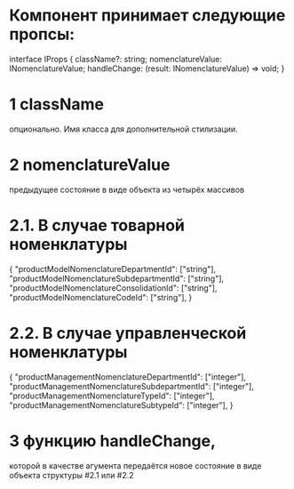 # Компонент принимает следующие пропсы:

interface IProps {
className?: string;
nomenclatureValue: INomenclatureValue;
handleChange: (result: INomenclatureValue) => void;
}

# 1 className

опционально. Имя класса для дополнительной стилизации.

# 2 nomenclatureValue

предыдущее состояние в виде объекта из четырёх массивов

# 2.1. В случае товарной номенклатуры

{
"productModelNomenclatureDepartmentId": ["string"],
"productModelNomenclatureSubdepartmentId": ["string"],
"productModelNomenclatureConsolidationId": ["string"],
"productModelNomenclatureCodeId": ["string"],
}

# 2.2. В случае управленческой номенклатуры

{
"productManagementNomenclatureDepartmentId": ["integer"],
"productManagementNomenclatureSubdepartmentId": ["integer"],
"productManagementNomenclatureTypeId": ["integer"],
"productManagementNomenclatureSubtypeId": ["integer"],
}

# 3 функцию handleChange,

которой в качестве агумента передаётся новое состояние в виде объекта структуры #2.1 или #2.2
